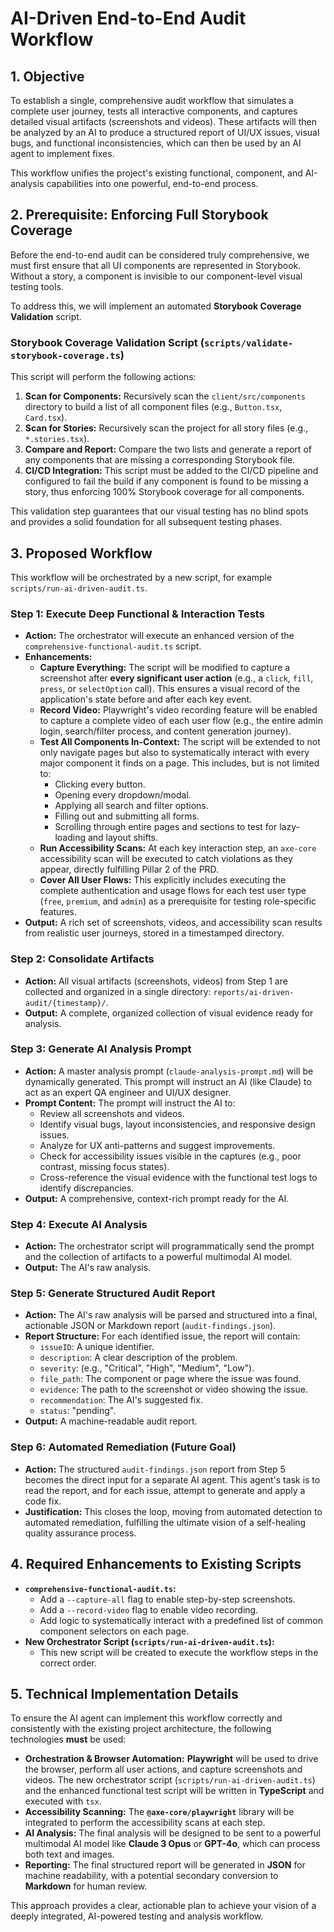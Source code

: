 # AI-Driven End-to-End Audit Workflow

## 1. Objective

To establish a single, comprehensive audit workflow that simulates a complete user journey, tests all interactive components, and captures detailed visual artifacts (screenshots and videos). These artifacts will then be analyzed by an AI to produce a structured report of UI/UX issues, visual bugs, and functional inconsistencies, which can then be used by an AI agent to implement fixes.

This workflow unifies the project's existing functional, component, and AI-analysis capabilities into one powerful, end-to-end process.

## 2. Prerequisite: Enforcing Full Storybook Coverage

Before the end-to-end audit can be considered truly comprehensive, we must first ensure that all UI components are represented in Storybook. Without a story, a component is invisible to our component-level visual testing tools.

To address this, we will implement an automated **Storybook Coverage Validation** script.

### Storybook Coverage Validation Script (`scripts/validate-storybook-coverage.ts`)

This script will perform the following actions:

1.  **Scan for Components:** Recursively scan the `client/src/components` directory to build a list of all component files (e.g., `Button.tsx`, `Card.tsx`).
2.  **Scan for Stories:** Recursively scan the project for all story files (e.g., `*.stories.tsx`).
3.  **Compare and Report:** Compare the two lists and generate a report of any components that are missing a corresponding Storybook file.
4.  **CI/CD Integration:** This script must be added to the CI/CD pipeline and configured to fail the build if any component is found to be missing a story, thus enforcing 100% Storybook coverage for all components.

This validation step guarantees that our visual testing has no blind spots and provides a solid foundation for all subsequent testing phases.

## 3. Proposed Workflow

This workflow will be orchestrated by a new script, for example `scripts/run-ai-driven-audit.ts`.

### Step 1: Execute Deep Functional & Interaction Tests

*   **Action:** The orchestrator will execute an enhanced version of the `comprehensive-functional-audit.ts` script.
*   **Enhancements:**
    *   **Capture Everything:** The script will be modified to capture a screenshot after **every significant user action** (e.g., a `click`, `fill`, `press`, or `selectOption` call). This ensures a visual record of the application's state before and after each key event.
    *   **Record Video:** Playwright's video recording feature will be enabled to capture a complete video of each user flow (e.g., the entire admin login, search/filter process, and content generation journey).
    *   **Test All Components In-Context:** The script will be extended to not only navigate pages but also to systematically interact with every major component it finds on a page. This includes, but is not limited to:
        *   Clicking every button.
        *   Opening every dropdown/modal.
        *   Applying all search and filter options.
        *   Filling out and submitting all forms.
        *   Scrolling through entire pages and sections to test for lazy-loading and layout shifts.
    *   **Run Accessibility Scans:** At each key interaction step, an `axe-core` accessibility scan will be executed to catch violations as they appear, directly fulfilling Pillar 2 of the PRD.
    *   **Cover All User Flows:** This explicitly includes executing the complete authentication and usage flows for each test user type (`free`, `premium`, and `admin`) as a prerequisite for testing role-specific features.
*   **Output:** A rich set of screenshots, videos, and accessibility scan results from realistic user journeys, stored in a timestamped directory.

### Step 2: Consolidate Artifacts

*   **Action:** All visual artifacts (screenshots, videos) from Step 1 are collected and organized in a single directory: `reports/ai-driven-audit/{timestamp}/`.
*   **Output:** A complete, organized collection of visual evidence ready for analysis.

### Step 3: Generate AI Analysis Prompt

*   **Action:** A master analysis prompt (`claude-analysis-prompt.md`) will be dynamically generated. This prompt will instruct an AI (like Claude) to act as an expert QA engineer and UI/UX designer.
*   **Prompt Content:** The prompt will instruct the AI to:
    *   Review all screenshots and videos.
    *   Identify visual bugs, layout inconsistencies, and responsive design issues.
    *   Analyze for UX anti-patterns and suggest improvements.
    *   Check for accessibility issues visible in the captures (e.g., poor contrast, missing focus states).
    *   Cross-reference the visual evidence with the functional test logs to identify discrepancies.
*   **Output:** A comprehensive, context-rich prompt ready for the AI.

### Step 4: Execute AI Analysis

*   **Action:** The orchestrator script will programmatically send the prompt and the collection of artifacts to a powerful multimodal AI model.
*   **Output:** The AI's raw analysis.

### Step 5: Generate Structured Audit Report

*   **Action:** The AI's raw analysis will be parsed and structured into a final, actionable JSON or Markdown report (`audit-findings.json`).
*   **Report Structure:** For each identified issue, the report will contain:
    *   `issueID`: A unique identifier.
    *   `description`: A clear description of the problem.
    *   `severity`: (e.g., "Critical", "High", "Medium", "Low").
    *   `file_path`: The component or page where the issue was found.
    *   `evidence`: The path to the screenshot or video showing the issue.
    *   `recommendation`: The AI's suggested fix.
    *   `status`: "pending".
*   **Output:** A machine-readable audit report.

### Step 6: Automated Remediation (Future Goal)

*   **Action:** The structured `audit-findings.json` report from Step 5 becomes the direct input for a separate AI agent. This agent's task is to read the report, and for each issue, attempt to generate and apply a code fix.
*   **Justification:** This closes the loop, moving from automated detection to automated remediation, fulfilling the ultimate vision of a self-healing quality assurance process.

## 4. Required Enhancements to Existing Scripts

*   **`comprehensive-functional-audit.ts`:**
    *   Add a `--capture-all` flag to enable step-by-step screenshots.
    *   Add a `--record-video` flag to enable video recording.
    *   Add logic to systematically interact with a predefined list of common component selectors on each page.
*   **New Orchestrator Script (`scripts/run-ai-driven-audit.ts`):**
    *   This new script will be created to execute the workflow steps in the correct order.

## 5. Technical Implementation Details

To ensure the AI agent can implement this workflow correctly and consistently with the existing project architecture, the following technologies **must** be used:

*   **Orchestration & Browser Automation:** **Playwright** will be used to drive the browser, perform all user actions, and capture screenshots and videos. The new orchestrator script (`scripts/run-ai-driven-audit.ts`) and the enhanced functional test script will be written in **TypeScript** and executed with `tsx`.
*   **Accessibility Scanning:** The **`@axe-core/playwright`** library will be integrated to perform the accessibility scans at each step.
*   **AI Analysis:** The final analysis will be designed to be sent to a powerful multimodal AI model like **Claude 3 Opus** or **GPT-4o**, which can process both text and images.
*   **Reporting:** The final structured report will be generated in **JSON** for machine readability, with a potential secondary conversion to **Markdown** for human review.

This approach provides a clear, actionable plan to achieve your vision of a deeply integrated, AI-powered testing and analysis workflow. 